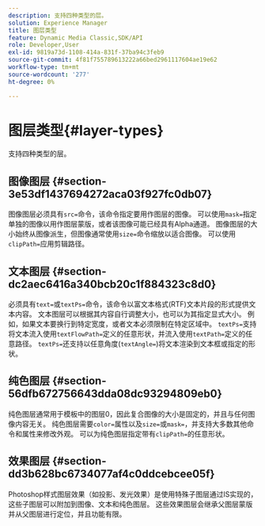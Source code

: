 ```yaml
---
description: 支持四种类型的层。
solution: Experience Manager
title: 图层类型
feature: Dynamic Media Classic,SDK/API
role: Developer,User
exl-id: 9819a73d-1108-414a-831f-37ba94c3feb9
source-git-commit: 4f81f755789613222a66bed2961117604ae19e62
workflow-type: tm+mt
source-wordcount: '277'
ht-degree: 0%

---
```


# 图层类型{#layer-types}

支持四种类型的层。

## 图像图层 {#section-3e53df1437694272aca03f927fc0db07}

图像图层必须具有`src=`命令，该命令指定要用作图层的图像。 可以使用`mask=`指定单独的图像以用作图层蒙版，或者该图像可能已经具有Alpha通道。 图像图层的大小始终从图像派生，但图像通常使用`size=`命令缩放以适合图像。 可以使用`clipPath=`应用剪辑路径。

## 文本图层 {#section-dc2aec6416a340bcb20c1f884323c8d0}

必须具有`text=`或`textPs=`命令，该命令以富文本格式(RTF)文本片段的形式提供文本内容。 文本图层可以根据其内容自行调整大小，也可以为其指定显式大小。 例如，如果文本要换行到特定宽度，或者文本必须限制在特定区域中。 `textPs=`支持将文本流入使用`textFlowPath=`定义的任意形状，并流入使用`textPath=`定义的任意路径。 `textPs=`还支持以任意角度(`textAngle=`)将文本渲染到文本框或指定的形状。

## 纯色图层 {#section-56dfb672756643dda08dc93294809eb0}

纯色图层通常用于模板中的图层0，因此复合图像的大小是固定的，并且与任何图像内容无关。 纯色图层需要`color=`属性以及`size=`或`mask=`，并支持大多数其他命令和属性来修改外观。 可以为纯色图层指定带有`clipPath=`的任意形状。

## 效果图层 {#section-dd3b628bc6734077af4c0ddcebcee05f}

Photoshop样式图层效果（如投影、发光效果）是使用特殊子图层通过IS实现的，这些子图层可以附加到图像、文本和纯色图层。 这些效果图层会继承父图层蒙版并从父图层进行定位，并且功能有限。
